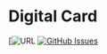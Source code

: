 # Digital Card

[![URL](https://mazal-dev.github.io/DigitalCard/)
[![GitHub Issues](https://img.shields.io/github/issues/your-username/your-repo.svg)](https://github.com/your-username/your-repo/issues)
